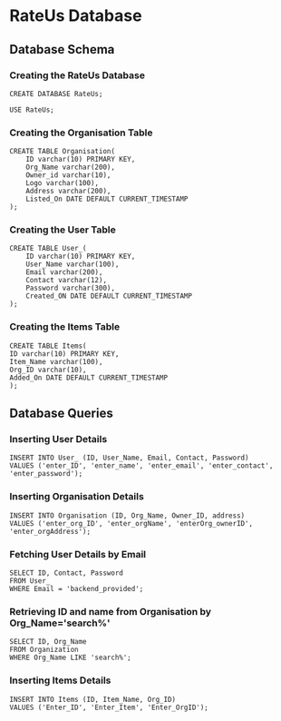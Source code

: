 # RateUs Database
## Database Schema 
### Creating the RateUs Database
```
CREATE DATABASE RateUs;

USE RateUs;
```
### Creating the Organisation Table
```
CREATE TABLE Organisation(
    ID varchar(10) PRIMARY KEY,
    Org_Name varchar(200),
    Owner_id varchar(10),
    Logo varchar(100),
    Address varchar(200),
    Listed_On DATE DEFAULT CURRENT_TIMESTAMP
);
```
### Creating the User Table
```
CREATE TABLE User_(
    ID varchar(10) PRIMARY KEY,
    User_Name varchar(100),
    Email varchar(200),
    Contact varchar(12),
    Password varchar(300),
    Created_ON DATE DEFAULT CURRENT_TIMESTAMP
);
```
### Creating the Items Table
```
CREATE TABLE Items(
ID varchar(10) PRIMARY KEY,
Item_Name varchar(100),
Org_ID varchar(10),
Added_On DATE DEFAULT CURRENT_TIMESTAMP
);
```
## Database Queries
### Inserting User Details
```
INSERT INTO User_ (ID, User_Name, Email, Contact, Password) 
VALUES ('enter_ID', 'enter_name', 'enter_email', 'enter_contact', 'enter_password');
```
### Inserting Organisation Details
```
INSERT INTO Organisation (ID, Org_Name, Owner_ID, address) 
VALUES ('enter_org_ID', 'enter_orgName', 'enterOrg_ownerID', 'enter_orgAddress');
```
### Fetching User Details by Email
```
SELECT ID, Contact, Password 
FROM User_ 
WHERE Email = 'backend_provided';
```
### Retrieving ID and name from Organisation by Org_Name='search%'
```
SELECT ID, Org_Name 
FROM Organization 
WHERE Org_Name LIKE 'search%';
```
### Inserting Items Details
```
INSERT INTO Items (ID, Item_Name, Org_ID) 
VALUES ('Enter_ID', 'Enter_Item', 'Enter_OrgID');
```
